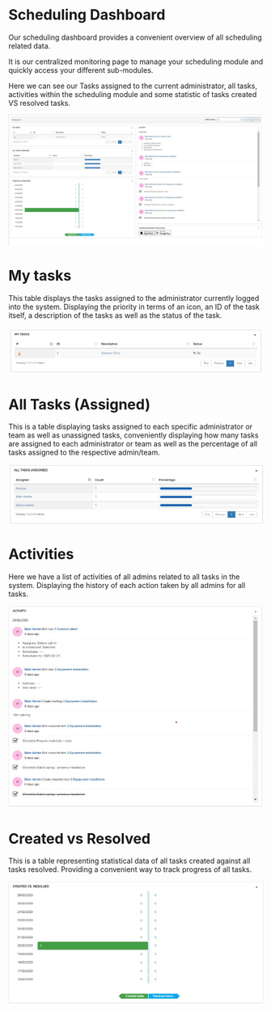 Scheduling Dashboard
=========
Our scheduling dashboard provides a convenient overview of all scheduling related data.

It is our centralized monitoring page to manage your scheduling module and quickly access your different sub-modules.

Here we can see our Tasks assigned to the current administrator, all tasks, activities within the scheduling module and some statistic of tasks created VS resolved tasks.

![Scheduling Dashboard](SchedulingDashboard.jpg)

My tasks
========
This table displays the tasks assigned to the administrator currently logged into the system. Displaying the priority in terms of an icon, an ID of the task itself, a description of the tasks as well as the status of the task.

![My Tasks](Mytasks.jpg)

All Tasks (Assigned)
========
This is a table displaying tasks assigned to each specific administrator or team as well as unassigned tasks, conveniently displaying how many tasks are assigned to each administrator or team as well as the percentage of all tasks assigned to the respective admin/team.

![All tasks](Alltasks.jpg)

Activities
========

Here we have a list of activities of all admins related to all tasks in the system. Displaying the history of each action taken by all admins for all tasks.

![Activities](Activities_scheduling.jpg)

Created vs Resolved
=====

This is a table representing statistical data of all tasks created against all tasks resolved. Providing a convenient way to track progress of all tasks.

![Created vs Resolved](createdvsresolved.jpg)
